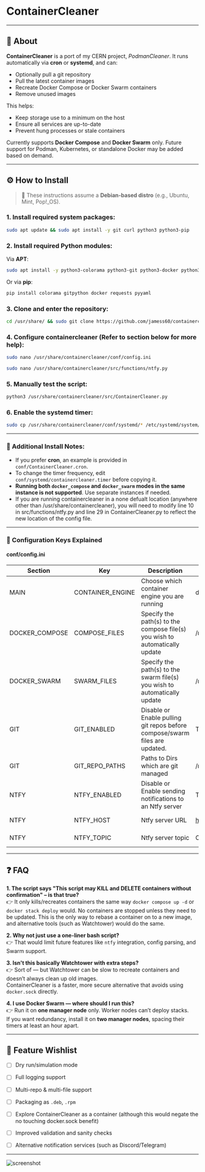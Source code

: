 
# ContainerCleaner

---

## 📖 About

**ContainerCleaner** is a port of my CERN project, *PodmanCleaner*. It runs automatically via **cron** or **systemd**, and can:

- Optionally pull a git repository
- Pull the latest container images
- Recreate Docker Compose or Docker Swarm containers
- Remove unused images

This helps:

- Keep storage use to a minimum on the host
- Ensure all services are up-to-date
- Prevent hung processes or stale containers

Currently supports **Docker Compose** and **Docker Swarm** only. Future support for Podman, Kubernetes, or standalone Docker may be added based on demand.

---

## ⚙️ How to Install

> 🐧 These instructions assume a **Debian-based distro** (e.g., Ubuntu, Mint, Pop!_OS). 

### 1. Install required system packages:

```bash
sudo apt update && sudo apt install -y git curl python3 python3-pip
```

### 2. Install required Python modules:

Via **APT**:
```bash
sudo apt install -y python3-colorama python3-git python3-docker python3-requests python3-yaml
```

Or via **pip**:
```bash
pip install colorama gitpython docker requests pyyaml
```

### 3. Clone and enter the repository:

```bash
cd /usr/share/ && sudo git clone https://github.com/jamess60/containercleaner.git && cd containercleaner
```

### 4. Configure containercleaner (Refer to section below for more help):

```bash
sudo nano /usr/share/containercleaner/conf/config.ini
```

```bash
sudo nano /usr/share/containercleaner/src/functions/ntfy.py
```

### 5. Manually test the script:

```bash
python3 /usr/share/containercleaner/src/ContainerCleaner.py
```

### 6. Enable the systemd timer:

```bash
sudo cp /usr/share/containercleaner/conf/systemd/* /etc/systemd/system/ && sudo systemctl daemon-reload && sudo systemctl enable containercleaner.timer
```

---

### 📝 Additional Install Notes:

- If you prefer **cron**, an example is provided in `conf/ContainerCleaner.cron`.
- To change the timer frequency, edit `conf/systemd/containercleaner.timer` before copying it.
- **Running both `docker_compose` and `docker_swarm` modes in the same instance is not supported**. Use separate instances if needed.
- If you are running containercleaner in a none defualt location (anywhere other than /usr/share/containercleaner), you will need to modify line 10 in src/functions/ntfy.py and line 29 in ContainerCleaner.py to reflect the new location of the config file.

---


### 🧾 Configuration Keys Explained


#### conf/config.ini
| Section        | Key              | Description                                                                 | Value(s) / Example                           | Notes                                                              |
|----------------|------------------|-----------------------------------------------------------------------------|----------------------------------------------|--------------------------------------------------------------------|
| MAIN           | CONTAINER_ENGINE | Choose which container engine you are running                               | docker_compose OR docker_swarm               |                                                                    |
| DOCKER_COMPOSE | COMPOSE_FILES    | Specify the path(s) to the compose file(s) you wish to automatically update | /root/containers/compose_files/webserver.yml | Can be left blank if not using docker_compose for CONTAINER_ENGINE |
| DOCKER_SWARM   | SWARM_FILES      | Specify the path(s) to the swarm file(s) you wish to automatically update   | /root/containers/swarm_files/webserver.yml   | Can be left blank if not using docker_swarm for CONTAINER_ENGINE   |
| GIT            | GIT_ENABLED      | Disable or Enable pulling git repos before compose/swarm files are updated. | True OR False                                |                                                                    |
| GIT            | GIT_REPO_PATHS   | Paths to Dirs which are git managed                                         | /root/containers                             | Can be left blank if Git is disabled                               |
| NTFY           | NTFY_ENABLED     | Disable or Enable sending notifications to an Ntfy server                   | True OR False                                |                                                                    |
| NTFY           | NTFY_HOST        | Ntfy server URL                                                             | https://ntfy.yourdomain.co.uk                | Can be left blank if Ntfy is disabled                              |
| NTFY           | NTFY_TOPIC       | Ntfy server topic                                                           | ContainerCleaner                             | Can be left blank if Ntfy is disabled                              |





---

## ❓ FAQ

**1. The script says "This script may KILL and DELETE containers without confirmation" – is that true?**  
👉 It only kills/recreates containers the same way `docker compose up -d` or `docker stack deploy` would. No containers are stopped unless they need to be updated. This is the only way to rebase a container on to a new image, and alternative tools (such as Watchtower) would do the same. 

**2. Why not just use a one-liner bash script?**  
👉 That would limit future features like `ntfy` integration, config parsing, and Swarm support.

**3. Isn't this basically Watchtower with extra steps?**  
👉 Sort of — but Watchtower can be slow to recreate containers and doesn’t always clean up old images.  
ContainerCleaner is a faster, more secure alternative that avoids using `docker.sock` directly.

**4. I use Docker Swarm — where should I run this?**  
👉 Run it on **one manager node** only. Worker nodes can’t deploy stacks.  
If you want redundancy, install it on **two manager nodes**, spacing their timers at least an hour apart.

---

## 🌟 Feature Wishlist
- [ ] Dry run/simulation mode
- [ ] Full logging support
- [ ] Multi-repo & multi-file support
- [ ] Packaging as `.deb`, `.rpm`
- [ ] Explore ContainerCleaner as a container (although this would negate the no touching docker.sock benefit)
- [ ] Improved validation and sanity checks
- [ ] Alternative notification services (such as Discord/Telegram)


---

![screenshot](https://resources.jamesmaple.co.uk/downloads/gitimg/containercleaner/readme-screenshot.png)
